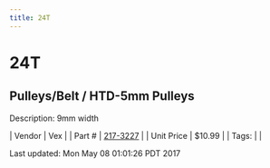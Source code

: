 ```yaml
---
title: 24T
---
```


# 24T
## Pulleys/Belt / HTD-5mm Pulleys
Description: 	9mm width 

| Vendor | Vex | 
| Part # | [217-3227](http://www.vexrobotics.com/vexpro/motion/belts-and-pulleys/htdpulleys.html) | 
| Unit Price | $10.99 | 
| Tags: |  | 

Last updated: Mon May 08 01:01:26 PDT 2017